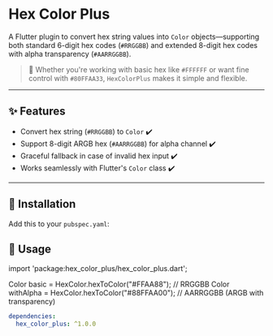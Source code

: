 # Hex Color Plus

A Flutter plugin to convert hex string values into `Color` objects—supporting both standard 6-digit hex codes (`#RRGGBB`) and extended 8-digit hex codes with alpha transparency (`#AARRGGBB`).

> 🎨 Whether you're working with basic hex like `#FFFFFF` or want fine control with `#80FFAA33`, `HexColorPlus` makes it simple and flexible.

---

## ✨ Features

- Convert hex string (`#RRGGBB`) to `Color` ✔️  
- Support 8-digit ARGB hex (`#AARRGGBB`) for alpha channel ✔️  
- Graceful fallback in case of invalid hex input ✔️  
- Works seamlessly with Flutter's `Color` class ✔️  

---

## 🔧 Installation

Add this to your `pubspec.yaml`:

## 🚀 Usage

import 'package:hex_color_plus/hex_color_plus.dart';

Color basic = HexColor.hexToColor("#FFAA88");       // RRGGBB
Color withAlpha = HexColor.hexToColor("#88FFAA00"); // AARRGGBB (ARGB with transparency)


```yaml
dependencies:
  hex_color_plus: ^1.0.0


